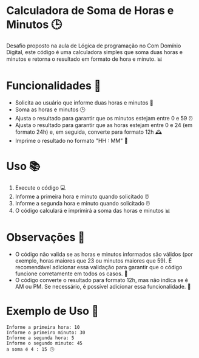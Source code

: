 # Calculadora de Soma de Horas e Minutos 🕒

Desafio proposto na aula de Lógica de programação no Com Domínio Digital, este código é uma calculadora simples que soma duas horas e minutos e retorna o resultado em formato de hora e minuto. 📊

# Funcionalidades 🚀
- Solicita ao usuário que informe duas horas e minutos 📝
- Soma as horas e minutos 🕒
- Ajusta o resultado para garantir que os minutos estejam entre 0 e 59 ⏰
- Ajusta o resultado para garantir que as horas estejam entre 0 e 24 (em formato 24h) e, em seguida, converte para formato 12h 🕰️
- Imprime o resultado no formato "HH : MM" 📄

# Uso 📚
1. Execute o código 💻
2. Informe a primeira hora e minuto quando solicitado ⏰
3. Informe a segunda hora e minuto quando solicitado ⏰
4. O código calculará e imprimirá a soma das horas e minutos 📊

# Observações 🤔
- O código não valida se as horas e minutos informados são válidos (por exemplo, horas maiores que 23 ou minutos maiores que 59). É recomendável adicionar essa validação para garantir que o código funcione corretamente em todos os casos. 🚨
- O código converte o resultado para formato 12h, mas não indica se é AM ou PM. Se necessário, é possível adicionar essa funcionalidade. 🤔

# Exemplo de Uso 📄
```
Informe a primeira hora: 10
Informe o primeiro minuto: 30
Informe a segunda hora: 5
Informe o segundo minuto: 45
a soma é 4 : 15 🕒
```
